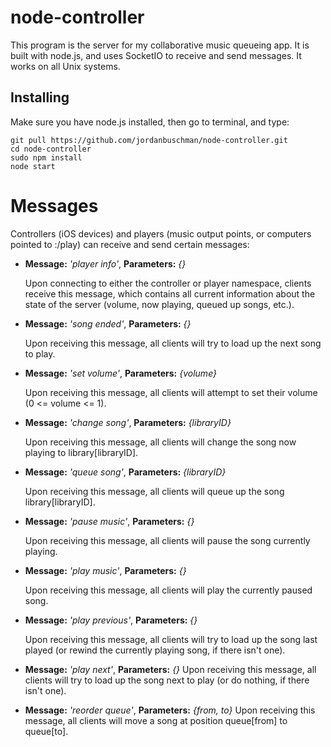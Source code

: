 # node-controller

This program is the server for my collaborative music queueing app. It is built with node.js, and uses SocketIO to receive and send messages. It works on all Unix systems.

## Installing
Make sure you have node.js installed, then go to terminal, and type:
```
git pull https://github.com/jordanbuschman/node-controller.git
cd node-controller
sudo npm install
node start
```
# Messages
Controllers (iOS devices) and players (music output points, or computers pointed to <ip-address>:<port>/play) can receive and send certain messages:

* __Message:__ _'player info'_, __Parameters:__ _{}_

    Upon connecting to either the controller or player namespace, clients receive this message, which contains all current information about the state of the server (volume, now playing, queued up songs, etc.).

* __Message:__ _'song ended'_, __Parameters:__ _{}_

    Upon receiving this message, all clients will try to load up the next song to play.

* __Message:__ _'set volume'_, __Parameters:__ _{volume}_

    Upon receiving this message, all clients will attempt to set their volume (0 <= volume <= 1).

* __Message:__ _'change song'_, __Parameters:__ _{libraryID}_

    Upon receiving this message, all clients will change the song now playing to library[libraryID].

* __Message:__ _'queue song'_, __Parameters:__ _{libraryID}_

    Upon receiving this message, all clients will queue up the song library[libraryID].

* __Message:__ _'pause music'_, __Parameters:__ _{}_

    Upon receiving this message, all clients will pause the song currently playing.

* __Message:__ _'play music'_, __Parameters:__ _{}_

    Upon receiving this message, all clients will play the currently paused song.

* __Message:__ _'play previous'_, __Parameters:__ _{}_

    Upon receiving this message, all clients will try to load up the song last played (or rewind the currently playing song, if there isn't one).

* __Message:__ _'play next'_, __Parameters:__ _{}_
    Upon receiving this message, all clients will try to load up the song next to play (or do nothing, if there isn't one).

* __Message:__ _'reorder queue'_, __Parameters:__ _{from, to}_
    Upon receiving this message, all clients will move a song at position queue[from] to queue[to].
